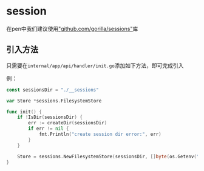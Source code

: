 # session

在pen中我们建议使用["github.com/gorilla/sessions"](https://pkg.go.dev/github.com/gorilla/sessions@v1.2.1#section-readme)库

## 引入方法

只需要在`internal/app/api/handler/init.go`添加如下方法，即可完成引入

例：
```go
const sessionsDir = "./__sessions"

var Store *sessions.FilesystemStore

func init() {
	if !IsDir(sessionsDir) {
		err := createDir(sessionsDir)
		if err != nil {
			fmt.Println("create session dir error:", err)
		}
	}

	Store = sessions.NewFilesystemStore(sessionsDir, []byte(os.Getenv("SESSION_KEY)")))
}
```